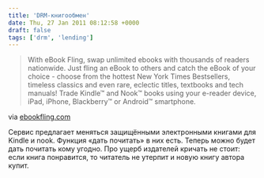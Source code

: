```yaml
---
title: 'DRM-книгообмен'
date: Thu, 27 Jan 2011 08:12:58 +0000
draft: false
tags: ['drm', 'lending']
---
```


> With eBook Fling, swap unlimited ebooks with thousands of readers nationwide. Just fling an eBook to others and catch the eBook of your choice - choose from the hottest New York Times Bestsellers, timeless classics and even rare, eclectic titles, textbooks and tech manuals! Trade Kindle™ and Nook™ books using your e-reader device, iPad, iPhone, Blackberry™ or Android™ smartphone.

via [ebookfling.com](http://ebookfling.com/)

Сервис предлагает меняться защищёнными электронными книгами для Kindle и nook. Функция «дать почитать» в них есть. Теперь можно будет дать почитать кому угодно. Про ущерб издателей кричать не стоит: если книга понравится, то читатель не утерпит и новую книгу автора купит.